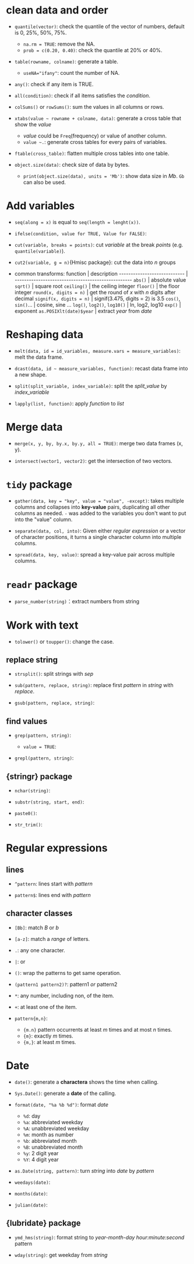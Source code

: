 # clean data and order
* `quantile(vector)`: check the quantile of the vector of numbers, default is 0, 25%, 50%, 75%.
    * `na.rm = TRUE`: remove the NA.
    * `prob = c(0.20, 0.40)`: check the quantile at 20% or 40%.

* `table(rowname, colname)`: generate a table.
    * `useNA="ifany"`: count the number of NA.

* `any()`: check if any item is TRUE.

* `all(condition)`: check if all items satisfies the _condition_.

* `colSums()` or `rowSums()`: sum the values in all columns or rows.

* `xtabs(value ~ rowname + colname, data)`: generate a cross table that show the _value_ 
    * _value_ could be `Freq`(frequency) or value of another column.
    * `value ~.`: generate cross tables for every pairs of variables.

* `ftable(cross_table)`: flatten multiple cross tables into one table.

* `object.size(data)`: check size of data by bytes.
    * `print(object.size(data), units = 'Mb')`: show data size in _Mb_. `Gb` can also be used.
    
# Add variables
* `seq(along = x)` is equal to `seq(length = lenght(x))`.

* `ifelse(condition, value for TRUE, Value for FALSE)`: 

* `cut(variable, breaks = points)`: cut _variable_ at the break _points_ (e.g. `quantile(variable)`).

* `cut2(variable, g = n)`{Hmisc package}: cut the data into _n_ groups

* common transforms:
              function           |                    description
    ---------------------------- | --------------------------------------------------
    `abs()`                      | absolute value
    `sqrt()`                     | square root
    `ceiling()`                  | the ceiling integer
    `floor()`                    | the floor integer
    `round(x, digits = n)`       | get the round of _x_ with _n_ digits after decimal
    `signif(x, digits = n)`      | signif(3.475, digits = 2) is 3.5
    `cos()`, `sin()`...          | cosine, sine ...
    `log()`, `log2()`, `log10()` | ln, log2, log10
    `exp()`                      | exponent
    `as.POSIXlt(date)$year`      | extract _year_ from _date_

# Reshaping data
* `melt(data, id = id_variables, measure.vars = measure_variables)`: melt the data frame.

* `dcast(data, id ~ measure_variables, function)`: recast data frame into a new shape.

* `split(split_variable, index_variable)`: split the *split_value* by *index_variable*

* `lapply(list, function)`: apply _function_ to _list_

# Merge data
* `merge(x, y, by, by.x, by.y, all = TRUE)`: merge two data frames (x, y).

* `intersect(vector1, vector2)`: get the intersection of two vectors.

# `tidy` package
* `gather(data, key = "key", value = "value", -except)`: takes multiple columns and collapses into **key-value** pairs, duplicating all other columns as needed. `-` was added to the variables you don't want to put into the "value" column.

* `separate(data, col, into)`: Given either _regular expression_ or a vector of character positions, it turns a single character column into multiple columns.

* `spread(data, key, value)`: spread a key-value pair across multiple columns.

# `readr` package
* `parse_number(string)`：extract numbers from string

# Work with text
* `tolower()` or `toupper()`: change the case.

## replace string
* `strsplit()`: split strings with _sep_

* `sub(pattern, replace, string)`: replace first _pattern_ in _string_ with _replace_.

* `gsub(pattern, replace, string)`:

## find values
* `grep(pattern, string)`:
    * `value = TRUE`:

* `grepl(pattern, string)`:

## {stringr} package
* `nchar(string)`:

* `substr(string, start, end)`:

* `paste0()`:

* `str_trim()`:

# Regular expressions

## lines
* `^pattern`: lines start with _pattern_

* `pattern$`: lines end with _pattern_

## character classes
* `[Bb]`: match _B_ or _b_

* `[a-z]`: match a _range_ of letters.

* `.`: any one character.

* `|`: or

* `()`: wrap the patterns to get same operation.

* `(pattern1 pattern2)?`: pattern1 _or_ pattern2

* `*`: any number, including non, of the item.

* `+`: at least one of the item.

* `pattern{m,n}`:
    * `{m.n}` pattern occurrents at least _m_ times and at most _n_ times.
    * `{m}`: exactly _m_ times.
    * `{m,}`: at least _m_ times.

# Date
* `date()`: generate a **charactera** shows the time when calling.

* `Sys.Date()`: generate a **date** of the calling.

* `format(date, "%a %b %d")`: format _date_
    * `%d`: day
    * `%a`: abbreviated weekday
    * `%A`: unabbreviated weekday
    * `%m`: month as number
    * `%b`: abbreviated month
    * `%B`: unabbreviated month
    * `%y`: 2 digit year
    * `%Y`: 4 digit year

* `as.Date(string, pattern)`: turn _string_ into _date_ by _pattern_

* `weedays(date)`:

* `months(date)`:

* `julian(date)`:

## {lubridate} package

* `ymd_hms(string)`: format string to _year-month-day hour:minute:second_ pattern

* `wday(string)`: get weekday from _string_
